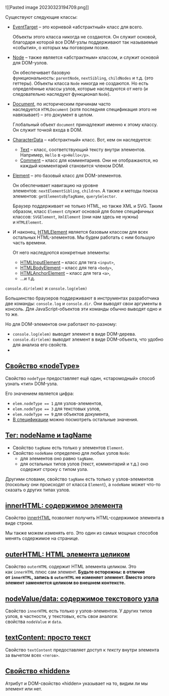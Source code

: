 
![[Pasted image 20230323194709.png]]

Существуют следующие классы:

-   [EventTarget](https://dom.spec.whatwg.org/#eventtarget) – это корневой «абстрактный» класс для всего.
    
    Объекты этого класса никогда не создаются. Он служит основой, благодаря которой все DOM-узлы поддерживают так называемые «события», о которых мы поговорим позже.
    
-   [Node](https://dom.spec.whatwg.org/#interface-node) – также является «абстрактным» классом, и служит основой для DOM-узлов.
    
    Он обеспечивает базовую функциональность: `parentNode`, `nextSibling`, `childNodes` и т.д. (это геттеры). Объекты класса `Node` никогда не создаются. Но есть определённые классы узлов, которые наследуются от него (и следовательно наследуют функционал `Node`).
    
-   [Document](https://dom.spec.whatwg.org/#interface-document), по историческим причинам часто наследуется `HTMLDocument` (хотя последняя спецификация этого не навязывает) – это документ в целом.
    
    Глобальный объект `document` принадлежит именно к этому классу. Он служит точкой входа в DOM.
    
-   [CharacterData](https://dom.spec.whatwg.org/#interface-characterdata) – «абстрактный» класс. Вот, кем он наследуется:
    
    -   [Text](https://dom.spec.whatwg.org/#interface-text) – класс, соответствующий тексту внутри элементов. Например, `Hello` в `<p>Hello</p>`.
    -   [Comment](https://dom.spec.whatwg.org/#interface-comment) – класс для комментариев. Они не отображаются, но каждый комментарий становится членом DOM.
-   [Element](https://dom.spec.whatwg.org/#interface-element) – это базовый класс для DOM-элементов.
    
    Он обеспечивает навигацию на уровне элементов: `nextElementSibling`, `children`. А также и методы поиска элементов: `getElementsByTagName`, `querySelector`.
    
    Браузер поддерживает не только HTML, но также XML и SVG. Таким образом, класс `Element` служит основой для более специфичных классов: `SVGElement`, `XmlElement` (они нам здесь не нужны) и `HTMLElement`.
    
-   И наконец, [HTMLElement](https://html.spec.whatwg.org/multipage/dom.html#htmlelement) является базовым классом для всех остальных HTML-элементов. Мы будем работать с ним большую часть времени.
    
    От него наследуются конкретные элементы:
    
    -   [HTMLInputElement](https://html.spec.whatwg.org/multipage/forms.html#htmlinputelement) – класс для тега `<input>`,
    -   [HTMLBodyElement](https://html.spec.whatwg.org/multipage/semantics.html#htmlbodyelement) – класс для тега `<body>`,
    -   [HTMLAnchorElement](https://html.spec.whatwg.org/multipage/semantics.html#htmlanchorelement) – класс для тега `<a>`,
    -   …и т.д.

`console.dir(elem)` и `console.log(elem)`

Большинство браузеров поддерживают в инструментах разработчика две команды: `console.log` и `console.dir`. Они выводят свои аргументы в консоль. Для JavaScript-объектов эти команды обычно выводят одно и то же.

Но для DOM-элементов они работают по-разному:

-   `console.log(elem)` выводит элемент в виде DOM-дерева.
-   `console.dir(elem)` выводит элемент в виде DOM-объекта, что удобно для анализа его свойств.
- 
## [Свойство «nodeType»](https://learn.javascript.ru/basic-dom-node-properties#svoystvo-nodetype)

Свойство `nodeType` предоставляет ещё один, «старомодный» способ узнать «тип» DOM-узла.

Его значением является цифра:

-   `elem.nodeType == 1` для узлов-элементов,
-   `elem.nodeType == 3` для текстовых узлов,
-   `elem.nodeType == 9` для объектов документа,
-   [В спецификации](https://dom.spec.whatwg.org/#node) можно посмотреть остальные значения.

## [Тег: nodeName и tagName](https://learn.javascript.ru/basic-dom-node-properties#teg-nodename-i-tagname)

-   Свойство `tagName` есть только у элементов `Element`.
-   Свойство `nodeName` определено для любых узлов `Node`:
    -   для элементов оно равно `tagName`.
    -   для остальных типов узлов (текст, комментарий и т.д.) оно содержит строку с типом узла.

Другими словами, свойство `tagName` есть только у узлов-элементов (поскольку они происходят от класса `Element`), а `nodeName` может что-то сказать о других типах узлов.

## [innerHTML: содержимое элемента](https://learn.javascript.ru/basic-dom-node-properties#innerhtml-soderzhimoe-elementa)

Свойство [innerHTML](https://w3c.github.io/DOM-Parsing/#widl-Element-innerHTML) позволяет получить HTML-содержимое элемента в виде строки.

Мы также можем изменять его. Это один из самых мощных способов менять содержимое на странице.

## [outerHTML: HTML элемента целиком](https://learn.javascript.ru/basic-dom-node-properties#outerhtml-html-elementa-tselikom)

Свойство `outerHTML` содержит HTML элемента целиком. Это как `innerHTML` плюс сам элемент.
**Будьте осторожны: в отличие от `innerHTML`, запись в `outerHTML` не изменяет элемент. Вместо этого элемент заменяется целиком во внешнем контексте.**

## [nodeValue/data: содержимое текстового узла](https://learn.javascript.ru/basic-dom-node-properties#nodevalue-data-soderzhimoe-tekstovogo-uzla)
Свойство `innerHTML` есть только у узлов-элементов.
У других типов узлов, в частности, у текстовых, есть свои аналоги: свойства `nodeValue` и `data`.

## [textContent: просто текст](https://learn.javascript.ru/basic-dom-node-properties#textcontent-prosto-tekst)
Свойство `textContent` предоставляет доступ к _тексту_ внутри элемента за вычетом всех `<тегов>`.

## [Свойство «hidden»](https://learn.javascript.ru/basic-dom-node-properties#svoystvo-hidden)

Атрибут и DOM-свойство «hidden» указывает на то, видим ли мы элемент или нет.
